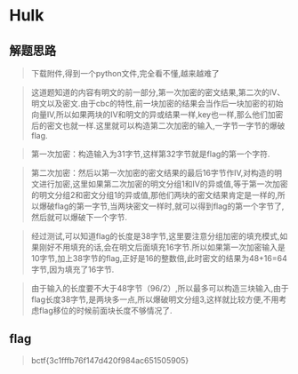 # Hulk

## 解题思路

> 下载附件,得到一个python文件,完全看不懂,越来越难了

> 这道题知道的内容有明文的前一部分,第一次加密的密文结果,第二次的IV、明文以及密文.由于cbc的特性,前一块加密的结果会当作后一块加密的初始向量IV,所以如果两块的IV和明文的异或结果一样,key也一样,那么他们加密后的密文也就一样.这里就可以构造第二次加密的输入,一字节一字节的爆破flag.

> 第一次加密：构造输入为31字节,这样第32字节就是flag的第一个字符. 

> 第二次加密：然后以第一次加密的密文结果的最后16字节作IV,对构造的明文进行加密,这里如果第二次加密的明文分组1和IV的异或值,等于第一次加密的明文分组2和密文分组1的异或值,那他们两块的密文结果肯定是一样的,所以爆破flag的第一字节,当两块密文一样时,就可以得到flag的第一个字节了,然后就可以爆破下一个字节.

> 经过测试,可以知道flag的长度是38字节,这里要注意分组加密的填充模式,如果刚好不用填充的话,会在明文后面填充16字节.所以如果第一次加密输入是10字节,加上38字节的flag,正好是16的整数倍,此时密文的结果为48+16=64字节,因为填充了16字节.

> 由于输入的长度要不大于48字节（96/2）,所以最多可以构造三块输入,由于flag长度38字节,是两块多一点,所以爆破明文分组3,这样就比较方便,不用考虑flag移位的时候前面块长度不够情况了.

## flag

> bctf{3c1fffb76f147d420f984ac651505905}